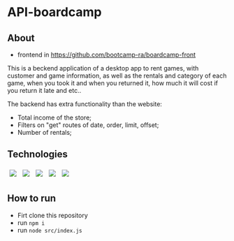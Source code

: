 # API-boardcamp

## About 

 - frontend in https://github.com/bootcamp-ra/boardcamp-front

This is a beckend application of a desktop app to rent games, with customer and game information, as well as the rentals and category of each game, when you took it and when you returned it, how much it will cost if you return it late and etc..

The backend has extra functionality than the website:
  - Total income of the store;
  - Filters on "get" routes of date, order, limit, offset;
  - Number of rentals;

  ## Technologies 

<div>
  <img style='margin: 5px;' src="https://img.shields.io/badge/node js%20-%2320232a.svg?&style=for-the-badge&color=339933&logo=node.js&logoColor=ffffff"/>
  <img style='margin: 5px;' src="https://img.shields.io/badge/Express%20-%2320232a.svg?&style=for-the-badge&color=000000&logo=Express&logoColor=ffffff"/>  
  <img style='margin: 5px;' src="https://img.shields.io/badge/SqlString%20-%2320232a.svg?&style=for-the-badge&color=000000&logo=SqlString&logoColor=1572B6"/>  
  <img style='margin: 5px;' src="https://img.shields.io/badge/dayjs%20-%2320232a.svg?&style=for-the-badge&color=363636&logo=Days.js&logoColor=1572B6"/>  
  <img style='margin: 5px;' src="https://img.shields.io/badge/PostgreSQL%20-%2320232a.svg?&style=for-the-badge&color=4169E1&logo=PostgreSQL&logoColor=ffffff"/>
</div>

## How to run

- Firt clone this repository
- run ```npm i ```
- run ``` node src/index.js ```